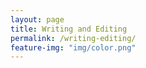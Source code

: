 ```yaml
---
layout: page
title: Writing and Editing
permalink: /writing-editing/
feature-img: "img/color.png"
---
```

